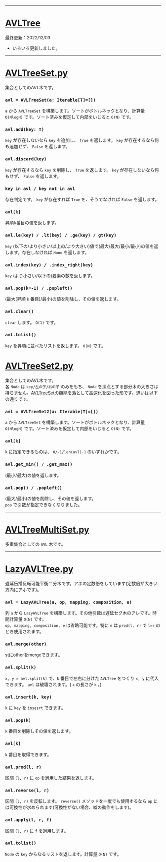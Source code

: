 _____

# [AVLTree](https://github.com/titanium-22/Library/blob/main/BST/AVLTree)

最終更新：2022/12/03

- いろいろ更新しました。

_____

# [AVLTreeSet.py](https://github.com/titanium-22/Library/blob/main/BST/AVLTree/AVLTreeSet.py)
集合としてのAVL木です。

### `avl = AVLTreeSet(a: Iterable[T]=[])`
`a` から `AVLTreeSet` を構築します。ソートがボトルネックとなり、計算量 `O(NlogN)` です。ソート済みを仮定して内部をいじると `O(N)` です。

### `avl.add(key: T)`
`key` が存在しないなら `key` を追加し、 `True` を返します。 `key` が存在するなら何も追加せず、 `False` を返します。

### `avl.discard(key)`
`key` が存在するなら `key` を削除し、 `True` を返します。 `key` が存在しないなら何もせず、 `False` を返します。

### `key in avl / key not in avl`
存在判定です。 `key` が存在すれば `True` を、そうでなければ `False` を返します。

### `avl[k]`
昇順k番目の値を返します。

### `avl.le(key) / .lt(key) / .ge(key) / gt(key)`
`key` (以下の/より小さい/以上の/より大きい)値で(最大/最大/最小/最小)の値を返します。存在しなければ `None` を返します。

### `avl.index(key) / .index_right(key)`
`key` (より小さい/以下の)要素の数を返します。

### `avl.pop(k=-1) / .popleft()`
(最大(昇順 `k` 番目)/最小)の値を削除し、その値を返します。

### `avl.clear()`
`clear` します。 `O(1)` です。

### `avl.tolist()`
`key` を昇順に並べたリストを返します。 `O(N)` です。

# [AVLTreeSet2.py](https://github.com/titanium-22/Library/blob/main/BST/AVLTree/AVLTreeSet2.py)
集合としてのAVL木です。  
各 `Node` は `key/左の子/右の子` のみをもち、 `Node` を頂点とする部分木の大きさは持ちません。[AVLTreeSet](https://github.com/titanium-22/Library/blob/main/BST/AVLTree/AVLTreeSet.py)の機能を落として高速化を図った形です。違いは以下の通りです。

### `avl = AVLTreeSet2(a: Iterable[T]=[])`
`a` から `AVLTreeSet` を構築します。ソートがボトルネックとなり、計算量 `O(NlogN)` です。ソート済みを仮定して内部をいじると `O(N)` です。

### `avl[k]`
`k` に指定できるものは、 `0/-1/len(avl)-1` のいずれかです。

### `avl.get_min() / .get_max()`
(最小/最大)の値を返します。

### `avl.pop() / .popleft()`
(最大/最小)の値を削除し、その値を返します。  
`pop` で引数が指定できなくなりました。

_____

# [AVLTreeMultiSet.py](https://github.com/titanium-22/Library/blob/main/BST/AVLTree/AVLTreeMultiSet.py)
多重集合としての `AVL` 木です。

_____

# [LazyAVLTree.py](https://github.com/titanium-22/Library/blob/main/BST/AVLTree/LazyAVLTree.py)

遅延伝播反転可能平衡二分木です。アホの定数倍をしています(定数倍が大きい方向にアホです)。  

### `avl = LazyAVLTree(a, op, mapping, composition, e)`
列 `a` から `LazyAVLTree` を構築します。その他引数は遅延セグ木のアレです。時間計算量 `O(N)` です。  
`op, mapping, composition, e` は省略可能です。特に `e` は `prod(l, r)` で `l=r` のとき使用されます。

### `avl.merge(other)`
stにotherをmergeできます。

### `avl.split(k)`
`x, y = avl.split(k)` で、`k` 番目で左右に分けた `AVLTree` をつくり `x, y` に代入できます。 `avl` は破壊されます。( `x` の長さが `k` 。)

### `avl.insert(k, key)`
`k` に `key` を `insesrt` できます。

### `avl.pop(k)`
`k` 番目を削除しその値を返します。

### `avl[k]`
`k` 番目を取得できます。

### `avl.prod(l, r)`
区間 `[l, r)` に `op` を適用した結果を返します。

### `avl.reverse(l, r)`
区間 `[l, r)` を反転します。 `reverse()` メソッドを一度でも使用するなら `op` には可換性が求められます(可換性がない場合、嘘の動作をします)。

### `avl.apply(l, r, f)`
区間 `[l, r)` に `f` を適用します。

### `avl.tolist()`
`Node` の `key` からなるリストを返します。計算量 `O(N)` です。

